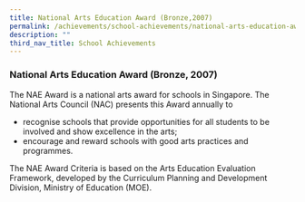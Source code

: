 ```yaml
---
title: National Arts Education Award (Bronze,2007)
permalink: /achievements/school-achievements/national-arts-education-award/
description: ""
third_nav_title: School Achievements
---
```

### **National Arts Education Award (Bronze, 2007)**
The NAE Award is a national arts award for schools in Singapore. The National Arts Council (NAC) presents this Award annually to
*   recognise schools that provide opportunities for all students to be involved and show excellence in the arts;
*   encourage and reward schools with good arts practices and programmes.

The NAE Award Criteria is based on the Arts Education Evaluation Framework, developed by the Curriculum Planning and Development Division, Ministry of Education (MOE).
